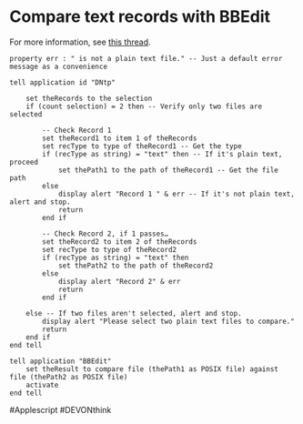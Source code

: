 # Compare text records with BBEdit

For more information, see [this thread][1].

```applescript
property err : " is not a plain text file." -- Just a default error message as a convenience

tell application id "DNtp"
	
	set theRecords to the selection
	if (count selection) = 2 then -- Verify only two files are selected
		
		-- Check Record 1
		set theRecord1 to item 1 of theRecords
		set recType to type of theRecord1 -- Get the type
		if (recType as string) = "text" then -- If it's plain text, proceed
			set thePath1 to the path of theRecord1 -- Get the file path
		else
			display alert "Record 1 " & err -- If it's not plain text, alert and stop.
			return
		end if
		
		-- Check Record 2, if 1 passes…
		set theRecord2 to item 2 of theRecords
		set recType to type of theRecord2
		if (recType as string) = "text" then
			set thePath2 to the path of theRecord2
		else
			display alert "Record 2" & err
			return
		end if
		
	else -- If two files aren't selected, alert and stop.
		display alert "Please select two plain text files to compare."
		return
	end if
end tell

tell application "BBEdit"
	set theResult to compare file (thePath1 as POSIX file) against file (thePath2 as POSIX file)
	activate
end tell
```

[1]:	https://discourse.devontechnologies.com/t/compare-text-files-with-bbedit/55183/2?u=bernardo_v

#Applescript #DEVONthink